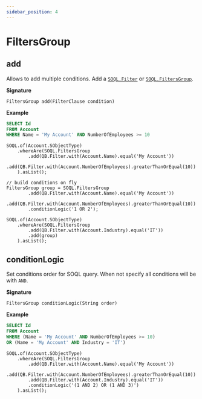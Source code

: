 ```yaml
---
sidebar_position: 4
---
```


# FiltersGroup

## add

Allows to add multiple conditions.
Add a [`SOQL.Filter`](soql-filter.md) or [`SOQL.FiltersGroup`](soql-filters-group.md).

**Signature**

```apex
FiltersGroup add(FilterClause condition)
```

**Example**

```sql
SELECT Id
FROM Account
WHERE Name = 'My Account' AND NumberOfEmployees >= 10
```
```apex
SOQL.of(Account.SObjectType)
    .whereAre(SOQL.FiltersGroup
        .add(QB.Filter.with(Account.Name).equal('My Account'))
        .add(QB.Filter.with(Account.NumberOfEmployees).greaterThanOrEqual(10))
    ).asList();
```

```apex
// build conditions on fly
FiltersGroup group = SOQL.FiltersGroup
        .add(QB.Filter.with(Account.Name).equal('My Account'))
        .add(QB.Filter.with(Account.NumberOfEmployees).greaterThanOrEqual(10))
        .conditionLogic('1 OR 2');

SOQL.of(Account.SObjectType)
    .whereAre(SOQL.FiltersGroup
        .add(QB.Filter.with(Account.Industry).equal('IT'))
        .add(group)
    ).asList();
```

## conditionLogic

Set conditions order for SOQL query.
When not specify all conditions will be with `AND`.

**Signature**

```apex
FiltersGroup conditionLogic(String order)
```

**Example**

```sql
SELECT Id
FROM Account
WHERE (Name = 'My Account' AND NumberOfEmployees >= 10)
OR (Name = 'My Account' AND Industry = 'IT')
```
```apex
SOQL.of(Account.SObjectType)
    .whereAre(SOQL.FiltersGroup
        .add(QB.Filter.with(Account.Name).equal('My Account'))
        .add(QB.Filter.with(Account.NumberOfEmployees).greaterThanOrEqual(10))
        .add(QB.Filter.with(Account.Industry).equal('IT'))
        .conditionLogic('(1 AND 2) OR (1 AND 3)')
    ).asList();
```
